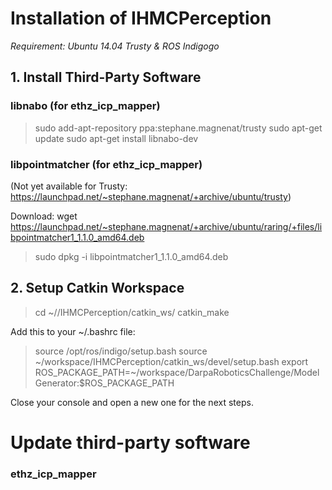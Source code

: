 # Installation of IHMCPerception

*Requirement: Ubuntu 14.04 Trusty & ROS Indigogo*

## 1. Install Third-Party Software

### libnabo (for ethz_icp_mapper)

> sudo add-apt-repository ppa:stephane.magnenat/trusty
> sudo apt-get update
> sudo apt-get install libnabo-dev

### libpointmatcher (for ethz_icp_mapper)

(Not yet available for Trusty: https://launchpad.net/~stephane.magnenat/+archive/ubuntu/trusty)

Download: wget https://launchpad.net/~stephane.magnenat/+archive/ubuntu/raring/+files/libpointmatcher1_1.1.0_amd64.deb

> sudo dpkg -i libpointmatcher1_1.1.0_amd64.deb 

## 2. Setup Catkin Workspace

> cd ~/<WORKSPACE NAME>/IHMCPerception/catkin_ws/
> catkin_make

Add this to your ~/.bashrc file:
> source /opt/ros/indigo/setup.bash
> source ~/workspace/IHMCPerception/catkin_ws/devel/setup.bash
> export ROS_PACKAGE_PATH=~/workspace/DarpaRoboticsChallenge/ModelGenerator:$ROS_PACKAGE_PATH

Close your console and open a new one for the next steps.




# Update third-party software

### ethz_icp_mapper

>
